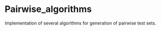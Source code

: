 Pairwise_algorithms
===================

Implementation of several algorithms for generation of pairwise test sets.
